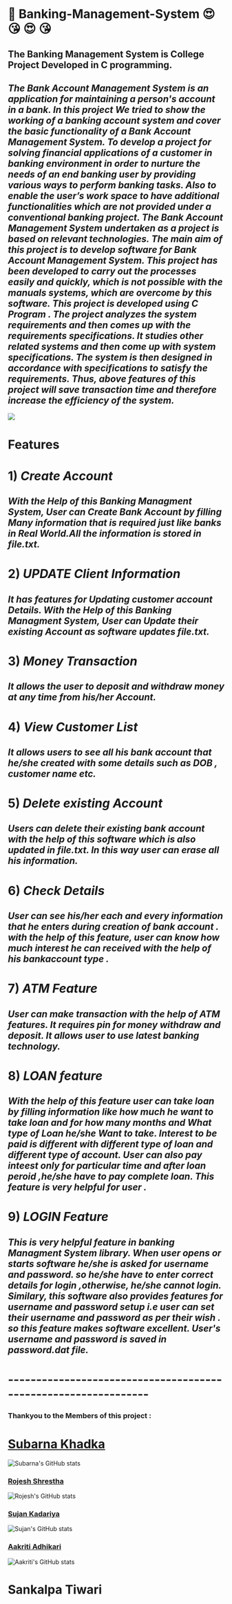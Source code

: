 # :notebook: Banking-Management-System :heart_eyes:  :kissing_heart: :heart_eyes: :kissing_heart:
 ## **The Banking Management System** is College Project Developed in C programming.
 ## *The Bank Account Management System is an application for maintaining a person's account in a bank. In this project We tried to show the working of a banking account system and cover the basic functionality of a Bank Account Management System. To develop a project for solving financial applications of a customer in banking environment in order to nurture the needs of an end banking user by providing various ways to perform banking tasks. Also to enable the user’s work space to have additional functionalities which are not provided under a conventional banking project. The Bank Account Management System undertaken as a project is based on relevant technologies. The main aim of this project is to develop software for Bank Account Management System. This project has been developed to carry out the processes easily and quickly, which is not possible with the manuals systems, which are overcome by this software. This project is developed using C Program . The project analyzes the system requirements and then comes up with the requirements specifications. It studies other related systems and then come up with system specifications. The system is then designed in accordance with specifications to satisfy the requirements.  Thus, above features of this project will save transaction time and therefore increase the efficiency of the system.*
 
 
![](https://raw.githubusercontent.com/thenewbie0000/Banking-Management-System/master/ProjectLogo.png)

 # Features 
 # 1) ***Create Account***
 ## *With the Help of this Banking Managment System, User can Create Bank Account by filling Many information that is required just like banks in Real World.All the information is stored in file.txt.*
# 2) ***UPDATE Client Information*** 
## *It has features for Updating customer account Details. With the Help of this Banking Managment System, User can Update their existing Account as software  updates file.txt.*
# 3) ***Money Transaction*** 
## *It allows the user to deposit and withdraw money at any time from his/her Account.*
# 4) ***View Customer List*** 
## *It allows users to see all his bank account that he/she created with some details such as  DOB , customer name etc.*
 # 5) ***Delete existing Account*** 
## *Users can delete their existing bank account with the help of this software which is also updated in file.txt. In this way user can erase all his information.*
# 6) ***Check Details*** 
## *User can see his/her each and every information that he enters during creation of bank account . with the help of this feature, user can know how much interest he can received with the help of his bankaccount type .*
# 7) ***ATM Feature*** 
## *User can make transaction with the help of ATM features. It requires pin for money withdraw and deposit. It allows user to use latest banking technology.*
# 8) ***LOAN feature*** 
## *With the help of this feature user can take loan by filling information like how much he want to take loan and for how many months and What type of Loan he/she Want to take. Interest to be paid is different with different type of loan and different type of account. User can also pay inteest only for particular time and after loan peroid ,he/she have to pay complete loan. This feature is very helpful for user .*
 # 9) ***LOGIN Feature*** 
## *This is very helpful feature in banking Managment System library. When user opens or starts software he/she is asked for username and password. so he/she have to enter correct details for login ,otherwise, he/she cannot login. Similary, this software also provides features for username and password setup i.e user can set their username and password as per their wish . so this feature makes software excellent.  User's username  and password is saved in password.dat file.*

 # ---------------------------------------------------------------
 
### Thankyou to the Members of this project :
# [Subarna Khadka](https://github.com/SubarnaKhadka)
 ![Subarna's GitHub stats](https://github-readme-stats.vercel.app/api?username=SubarnaKhadka&show_icons=true&theme=radical)
### [Rojesh Shrestha](https://github.com/thenewbie0000)
![Rojesh's GitHub stats](https://github-readme-stats.vercel.app/api?username=thenewbie0000&show_icons=true&theme=radical)
### [Sujan Kadariya](https://github.com/sujankadariya)
 ![Sujan's GitHub stats](https://github-readme-stats.vercel.app/api?username=sujankadariya&show_icons=true&theme=radical)
### [Aakriti Adhikari](https://github.com/aakritits)
 ![Aakriti's GitHub stats](https://github-readme-stats.vercel.app/api?username=aakritits&show_icons=true&theme=radical)
 
# Sankalpa Tiwari
